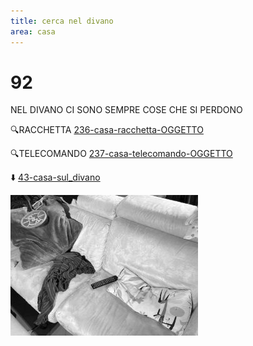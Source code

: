 ```yaml
---
title: cerca nel divano
area: casa
---
```

# 92
NEL DIVANO CI SONO SEMPRE COSE CHE SI PERDONO

🔍RACCHETTA [236-casa-racchetta-OGGETTO](236-casa-racchetta-OGGETTO.md)

🔍TELECOMANDO [237-casa-telecomando-OGGETTO](237-casa-telecomando-OGGETTO.md)

⬇️ [43-casa-sul_divano](43-casa-sul_divano.md)

![foto_121](../_assets/preview/foto_121.jpg)